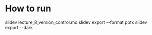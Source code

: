 # How to run

slidev lecture_8_version_control.md 
slidev export --format pptx
slidev export --dark 